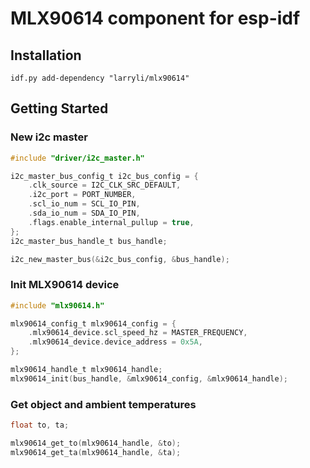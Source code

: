 # MLX90614 component for esp-idf

## Installation

    idf.py add-dependency "larryli/mlx90614"

## Getting Started

### New i2c master

```c
#include "driver/i2c_master.h"

i2c_master_bus_config_t i2c_bus_config = {
    .clk_source = I2C_CLK_SRC_DEFAULT,
    .i2c_port = PORT_NUMBER,
    .scl_io_num = SCL_IO_PIN,
    .sda_io_num = SDA_IO_PIN,
    .flags.enable_internal_pullup = true,
};
i2c_master_bus_handle_t bus_handle;

i2c_new_master_bus(&i2c_bus_config, &bus_handle);
```

### Init MLX90614 device

```c
#include "mlx90614.h"

mlx90614_config_t mlx90614_config = {
    .mlx90614_device.scl_speed_hz = MASTER_FREQUENCY,
    .mlx90614_device.device_address = 0x5A,
};

mlx90614_handle_t mlx90614_handle;
mlx90614_init(bus_handle, &mlx90614_config, &mlx90614_handle);
```

### Get object and ambient temperatures 

```c
float to, ta;

mlx90614_get_to(mlx90614_handle, &to);
mlx90614_get_ta(mlx90614_handle, &ta);
```
